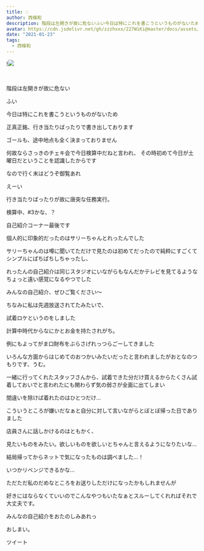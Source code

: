 ```yaml
---
title: 𓊓
author: 西條和
description: 階段は左開きが故に危ないふい今日は特にこれを書こうというものがないため正真正銘、...
avatar: https://cdn.jsdelivr.net/gh/zzzhxxx/227WiKi@master/docs/assets/photo/avatar/nagomi.jpg
date: "2021-01-23"
tags:
  - 西條和
---
```


!![](https://cdn.jsdelivr.net/gh/zzzhxxx/227WiKi-image@master/blog-image/nagomi-2021-01-23_1.jpg)



  ﻿







階段は左開きが故に危ない





















ふい



















今日は特にこれを書こうというものがないため







正真正銘、行き当たりばったりで書き出しております



















ゴールも、途中地点も全く決まっておりません

















何故ならさっきのチェキ会で今日検算中だねと言われ、
その時初めて今日が土曜日だということを認識したからです

















なので行く末はどうぞ御覧あれ



















えーい










行き当たりばったりが故に唐突な任務実行。














検算中、#3かな、？






自己紹介コーナー最後です








個人的に印象的だったのはサリーちゃんとれったんでした













サリーちゃんのは噂に聞いてただけで見たのは初めてだったので純粋にすごくてシンプルにぱちぱちしちゃったし、





れったんの自己紹介は同じスタジオにいながらもなんだかテレビを見てるようなちょっと遠い感覚になるやつでした












みんなの自己紹介、ぜひご覧ください〜


















ちなみに私は先週放送されてたみたいで、

試着ロケというのをしました












計算中時代からなにかとお金を持たされがち。














例にもよってがま口財布をぶらさげれっつらごーしてきました








いろんな方面からはじめてのおつかいみたいだったと言われましたがおとなのつもりです、うむ。












一緒に行ってくれたスタッフさんから、試着できた分だけ買えるからたくさん試着しておいでと言われたにも関わらず気の弱さが全面に出てしまい

間違いを除けば着れたのはひとつだけ…














こういうところが嫌いだなぁと自分に対して言いながらとぼとぼ帰った日でありました













店員さんに話しかけるのはともかく、

見たいものをみたい。欲しいものを欲しいとちゃんと言えるようになりたいな…


















結局帰ってからネットで気になったものは調べました…！













いつかリベンジできるかな…















ただただ私のだめなところをお送りしただけになったかもしれませんが


好きにはならなくていいのでこんなやつもいたなぁとスルーしてくれればそれで大丈夫です。

















みんなの自己紹介をおたのしみあれっ






















おしまい。


ツイート



